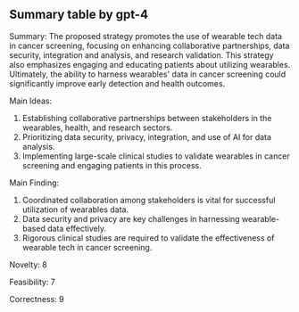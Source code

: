 ## Summary table by gpt-4
Summary: 
The proposed strategy promotes the use of wearable tech data in cancer screening, focusing on enhancing collaborative partnerships, data security, integration and analysis, and research validation. This strategy also emphasizes engaging and educating patients about utilizing wearables. Ultimately, the ability to harness wearables' data in cancer screening could significantly improve early detection and health outcomes.

Main Ideas: 
1. Establishing collaborative partnerships between stakeholders in the wearables, health, and research sectors. 
2. Prioritizing data security, privacy, integration, and use of AI for data analysis. 
3. Implementing large-scale clinical studies to validate wearables in cancer screening and engaging patients in this process.

Main Finding: 
1. Coordinated collaboration among stakeholders is vital for successful utilization of wearables data.
2. Data security and privacy are key challenges in harnessing wearable-based data effectively.
3. Rigorous clinical studies are required to validate the effectiveness of wearable tech in cancer screening.

Novelty: 8 

Feasibility: 7 

Correctness: 9
